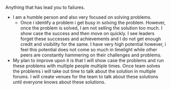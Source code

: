 Anything that has lead you to failures. 
- I am a humble person and also very focused on solving problems. 
	- Once i identify a problem i get busy in solving the problem. However, once the problem is solved, I am not selling the solution too much. I show case the success and then move on quickly. I see leaders forget these successes and achievements and I do not get enough credit and visibility for the same. I have very high potential however, i feel this potential does not come so much in limelight while other peers are constantly hammering on their challenges and problems. 
- My plan to improve upon it is that I will show case the problems and run these problems with multiple people multiple times. Once team solves the problems i will take out time to talk about the solution in multiple forums. I will create venues for the team to talk about these solutions until everyone knows about these solutions.